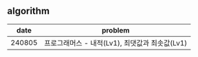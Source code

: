 ## algorithm

| date      | problem    |
| ------------ | ----------- |
| 240805      | 프로그래머스 - 내적(Lv1), 최댓값과 최솟값(Lv1)     |
